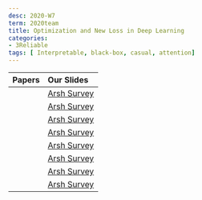 ```yaml
---
desc: 2020-W7
term: 2020team
title: Optimization and New Loss in Deep Learning 
categories:
- 3Reliable
tags: [ Interpretable, black-box, casual, attention]  
---
```





| Papers |  Our Slides |
| -------------------------------------: | :----- |
| | [Arsh Survey]({{site.baseurl}}/20190623-ApricotSubModular.pdf) |
| | [Arsh Survey]({{site.baseurl}}/Slides-11-SSL-20200415-group.pdf) |
| | [Arsh Survey]({{site.baseurl}}/Slides-17-icmlreview-20200719-group.pdf) |
| | [Arsh Survey]({{site.baseurl}}/Slides-08-GANsReview-20200302-group.pdf) |
| | [Arsh Survey]({{site.baseurl}}/Slides-14-DeepInfo-20200614.pdf) |
| | [Arsh Survey]({{site.baseurl}}/slides-25-opt-20210103.pdf) |
| | [Arsh Survey]({{site.baseurl}}/Derrick_201906_Information_Theory.pdf) |
| | [Arsh Survey]({{site.baseurl}}/Jack_20181212-StructuredPrediction.pdf) |


